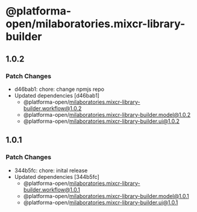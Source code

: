 # @platforma-open/milaboratories.mixcr-library-builder

## 1.0.2

### Patch Changes

- d46bab1: chore: change npmjs repo
- Updated dependencies [d46bab1]
  - @platforma-open/milaboratories.mixcr-library-builder.workflow@1.0.2
  - @platforma-open/milaboratories.mixcr-library-builder.model@1.0.2
  - @platforma-open/milaboratories.mixcr-library-builder.ui@1.0.2

## 1.0.1

### Patch Changes

- 344b5fc: chore: inital release
- Updated dependencies [344b5fc]
  - @platforma-open/milaboratories.mixcr-library-builder.workflow@1.0.1
  - @platforma-open/milaboratories.mixcr-library-builder.model@1.0.1
  - @platforma-open/milaboratories.mixcr-library-builder.ui@1.0.1
